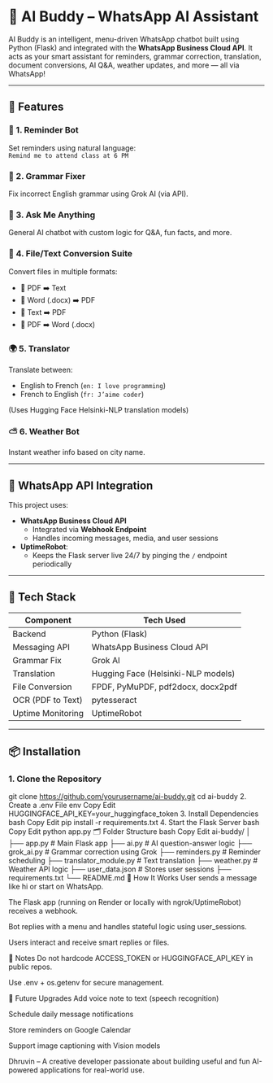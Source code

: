 # 🤖 AI Buddy – WhatsApp AI Assistant

AI Buddy is an intelligent, menu-driven WhatsApp chatbot built using Python (Flask) and integrated with the **WhatsApp Business Cloud API**. It acts as your smart assistant for reminders, grammar correction, translation, document conversions, AI Q&A, weather updates, and more — all via WhatsApp!

---

## 🌟 Features

### 🧠 1. Reminder Bot  
Set reminders using natural language:  
`Remind me to attend class at 6 PM`

### 📖 2. Grammar Fixer  
Fix incorrect English grammar using Grok AI (via API).

### 💬 3. Ask Me Anything  
General AI chatbot with custom logic for Q&A, fun facts, and more.

### 📁 4. File/Text Conversion Suite  
Convert files in multiple formats:
- 📄 PDF ➡️ Text
- 📄 Word (.docx) ➡️ PDF
- 📝 Text ➡️ PDF
- 📄 PDF ➡️ Word (.docx)

### 🌍 5. Translator  
Translate between:
- English to French (`en: I love programming`)
- French to English (`fr: J’aime coder`)

(Uses Hugging Face Helsinki-NLP translation models)

### ⛅ 6. Weather Bot  
Instant weather info based on city name.

---

## 🔌 WhatsApp API Integration

This project uses:

- **WhatsApp Business Cloud API**
  - Integrated via **Webhook Endpoint**
  - Handles incoming messages, media, and user sessions
- **UptimeRobot**:
  - Keeps the Flask server live 24/7 by pinging the `/` endpoint periodically

---

## 🧰 Tech Stack

| Component          | Tech Used                             |
|--------------------|----------------------------------------|
| Backend            | Python (Flask)                         |
| Messaging API      | WhatsApp Business Cloud API            |
| Grammar Fix        | Grok AI                                |
| Translation        | Hugging Face (Helsinki-NLP models)     |
| File Conversion    | FPDF, PyMuPDF, pdf2docx, docx2pdf      |
| OCR (PDF to Text)  | pytesseract                            |
| Uptime Monitoring  | UptimeRobot                            |

---

## 📦 Installation

### 1. Clone the Repository
git clone https://github.com/yourusername/ai-buddy.git
cd ai-buddy
2. Create a .env File
env
Copy
Edit
HUGGINGFACE_API_KEY=your_huggingface_token
3. Install Dependencies
bash
Copy
Edit
pip install -r requirements.txt
4. Start the Flask Server
bash
Copy
Edit
python app.py
🗂️ Folder Structure
bash
Copy
Edit
ai-buddy/
│
├── app.py                   # Main Flask app
├── ai.py                    # AI question-answer logic
├── grok_ai.py               # Grammar correction using Grok
├── reminders.py             # Reminder scheduling
├── translator_module.py     # Text translation
├── weather.py               # Weather API logic
├── user_data.json           # Stores user sessions
├── requirements.txt
└── README.md
💬 How It Works
User sends a message like hi or start on WhatsApp.

The Flask app (running on Render or locally with ngrok/UptimeRobot) receives a webhook.

Bot replies with a menu and handles stateful logic using user_sessions.

Users interact and receive smart replies or files.

🔐 Notes
Do not hardcode ACCESS_TOKEN or HUGGINGFACE_API_KEY in public repos.

Use .env + os.getenv for secure management.

🚀 Future Upgrades
Add voice note to text (speech recognition)

Schedule daily message notifications

Store reminders on Google Calendar

Support image captioning with Vision models

Dhruvin – A creative developer passionate about building useful and fun AI-powered applications for real-world use.

